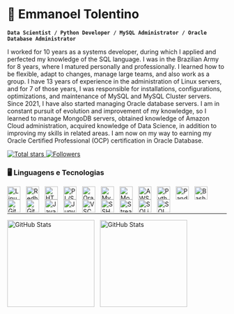 # 💾 Emmanoel Tolentino

**`Data Scientist / Python Developer / MySQL Administrator / Oracle Database Administrator`**

I worked for 10 years as a systems developer, during which I applied and perfected my knowledge of the SQL language. I was in the Brazilian Army for 8 years, where I matured personally and professionally. I learned how to be flexible, adapt to changes, manage large teams, and also work as a group. I have 13 years of experience in the administration of Linux servers, and for 7 of those years, I was responsible for installations, configurations, optimizations, and maintenance of MySQL and MySQL Cluster servers. Since 2021, I have also started managing Oracle database servers. I am in constant pursuit of evolution and improvement of my knowledge, so I learned to manage MongoDB servers, obtained knowledge of Amazon Cloud administration, acquired knowledge of Data Science, in addition to improving my skills in related areas. I am now on my way to earning my Oracle Certified Professional (OCP) certification in Oracle Database.

<p align="left">
    <a href="https://github.com/etolentino?tab=repositories&sort=stargazers">
        <img 
            alt="Total stars" 
            title="Total GitHub Stars" 
            src="https://custom-icon-badges.demolab.com/github/stars/etolentino?color=55960c&style=for-the-badge&labelColor=488207&logo=star&label=Stars"
        />
    </a>
    <a href="https://github.com/etolentino?tab=followers">
        <img 
            alt="Followers" 
            title="Follow me on GitHub" 
            src="https://custom-icon-badges.demolab.com/github/followers/etolentino?color=236ad3&labelColor=1155ba&style=for-the-badge&logo=github&label=Followers&logoColor=white"
        />
    </a>
</p>

### 🖥️ Linguagens e Tecnologias

<p align= left>
    <img 
        align="left" 
        alt="Linux Server"
        title="Linux Server" 
        width="30px" 
        style="padding-right: 10px;" 
        src="https://cdn.jsdelivr.net/gh/devicons/devicon@latest/icons/linux/linux-original.svg" 
    />
    <img 
        align="left" 
        alt="Redhat Server"
        title="Redhat Server" 
        width="30px" 
        style="padding-right: 10px;" 
        src="https://cdn.jsdelivr.net/gh/devicons/devicon@latest/icons/redhat/redhat-original.svg" 
    />
    <img 
        align="left" 
        alt="HTML"
        title="HTML" 
        width="30px" 
        style="padding-right: 10px;" 
        src="https://cdn.jsdelivr.net/gh/devicons/devicon@latest/icons/html5/html5-original.svg" 
    />
    <img 
        align="left" 
        alt="PL/SQL Language"
        title="PL/SQL Language" 
        width="30px" 
        style="padding-right: 10px;" 
        src="https://cdn.jsdelivr.net/gh/devicons/devicon@latest/icons/azuresqldatabase/azuresqldatabase-original.svg" 
    />
    <img 
        align="left" 
        alt="Oracle Database"
        title="Oracle Database" 
        width="30px" 
        style="padding-right: 10px;" 
        src="https://cdn.jsdelivr.net/gh/devicons/devicon@latest/icons/oracle/oracle-original.svg" 
    />
    <img 
        align="left" 
        alt="MySQL Database"
        title="MySQL Database" 
        width="30px" 
        style="padding-right: 10px;" 
        src="https://cdn.jsdelivr.net/gh/devicons/devicon@latest/icons/mysql/mysql-original.svg" 
    />
    <img 
        align="left" 
        alt="MongoDB"
        title="MongoDB" 
        width="30px" 
        style="padding-right: 10px;" 
        src="https://cdn.jsdelivr.net/gh/devicons/devicon@latest/icons/mongodb/mongodb-original.svg" 
    />
    <img 
        align="left" 
        alt="AWS Cloud"
        title="AWS Cloud" 
        width="30px" 
        style="padding-right: 10px;" 
        src="https://cdn.jsdelivr.net/gh/devicons/devicon@latest/icons/amazonwebservices/amazonwebservices-original-wordmark.svg" 
    />
    <img 
        align="left" 
        alt="Python"
        title="Python" 
        width="30px" 
        style="padding-right: 10px;" 
        src="https://cdn.jsdelivr.net/gh/devicons/devicon@latest/icons/python/python-original.svg" 
    />
    <img 
        align="left" 
        alt="Pandas"
        title="Pandas" 
        width="30px" 
        style="padding-right: 10px;" 
        src="https://cdn.jsdelivr.net/gh/devicons/devicon@latest/icons/pandas/pandas-original.svg" 
    />
    <img 
        align="left" 
        alt="Bash"
        title="Bash" 
        width="30px" 
        style="padding-right: 10px;" 
        src="https://cdn.jsdelivr.net/gh/devicons/devicon@latest/icons/bash/bash-original.svg" 
    />
    <img 
        align="left" 
        alt="Git"
        title="Git" 
        width="30px" 
        style="padding-right: 10px;" 
        src="https://cdn.jsdelivr.net/gh/devicons/devicon@latest/icons/git/git-original.svg" 
    />
    <img 
        align="left" 
        alt="GitHub"
        title="GitHub" 
        width="30px" 
        style="padding-right: 10px;" 
        src="https://cdn.jsdelivr.net/gh/devicons/devicon@latest/icons/github/github-original.svg" 
    /> 
    <img 
        align="left" 
        alt="Java"
        title="Java" 
        width="30px" 
        style="padding-right: 10px;" 
        src="https://cdn.jsdelivr.net/gh/devicons/devicon@latest/icons/java/java-original.svg" 
    />
    <img 
        align="left" 
        alt="Jupyter"
        title="Jupyter" 
        width="30px" 
        style="padding-right: 10px;" 
        src="https://cdn.jsdelivr.net/gh/devicons/devicon@latest/icons/jupyter/jupyter-original.svg" 
    />
    <img 
        align="left" 
        alt="VSCode"
        title="VSCode" 
        width="30px" 
        style="padding-right: 10px;" 
        src="https://cdn.jsdelivr.net/gh/devicons/devicon@latest/icons/vscode/vscode-original.svg" 
    />
    <img 
        align="left" 
        alt="SSH"
        title="ssh" 
        width="30px" 
        style="padding-right: 10px;" 
        src="https://cdn.jsdelivr.net/gh/devicons/devicon@latest/icons/ssh/ssh-original-wordmark.svg" 
    />
    <img 
        align="left" 
        alt="Streamlit"
        title="Streamlit" 
        width="30px" 
        style="padding-right: 10px;" 
        src="https://cdn.jsdelivr.net/gh/devicons/devicon@latest/icons/streamlit/streamlit-original.svg" 
    />
    <img 
        align="left" 
        alt="SQLite"
        title="SQLite" 
        width="30px" 
        style="padding-right: 10px;" 
        src="https://cdn.jsdelivr.net/gh/devicons/devicon@latest/icons/sqlite/sqlite-original.svg" 
    />
    <img 
        align="left" 
        alt="SQLDeveloper"
        title="SQLDeveloper" 
        width="30px" 
        style="padding-right: 10px;" 
        src="https://cdn.jsdelivr.net/gh/devicons/devicon@latest/icons/sqldeveloper/sqldeveloper-original.svg" 
    />
    <br>
</p>

<br>

---

<p>
  <img 
    align="left" 
    alt="GitHub Stats" 
    height="200" 
    style="padding-right: 10px;" 
    src="https://github-readme-stats.vercel.app/api?username=etolentino&show_icons=true&theme=tokyonight&include_all_commits=true" 
  />

<img 
      align="left" 
      alt="GitHub Stats" 
      height="200" 
      src="https://github-readme-stats.vercel.app/api/top-langs/?username=etolentino&theme=tokyonight&layout=compact&custom_title=Tecnologias&langs_count=9" 
  />

</p>